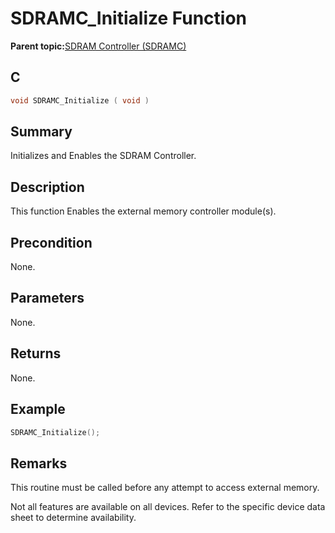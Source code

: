 # SDRAMC\_Initialize Function

**Parent topic:**[SDRAM Controller \(SDRAMC\)](GUID-058D38D5-DCC9-4DF1-A44B-0A5E78242B1D.md)

## C

```c
void SDRAMC_Initialize ( void )
```

## Summary

Initializes and Enables the SDRAM Controller.

## Description

This function Enables the external memory controller module\(s\).

## Precondition

None.

## Parameters

None.

## Returns

None.

## Example

```c
SDRAMC_Initialize();
```

## Remarks

This routine must be called before any attempt to access external memory.

Not all features are available on all devices. Refer to the specific device data sheet to determine availability.

